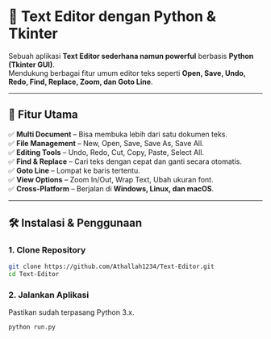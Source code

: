 # 📝 Text Editor dengan Python & Tkinter

Sebuah aplikasi **Text Editor sederhana namun powerful** berbasis **Python (Tkinter GUI)**.  
Mendukung berbagai fitur umum editor teks seperti **Open, Save, Undo, Redo, Find, Replace, Zoom, dan Goto Line**.  

---

## 🚀 Fitur Utama

✅ **Multi Document** – Bisa membuka lebih dari satu dokumen teks.  
✅ **File Management** – New, Open, Save, Save As, Save All.  
✅ **Editing Tools** – Undo, Redo, Cut, Copy, Paste, Select All.  
✅ **Find & Replace** – Cari teks dengan cepat dan ganti secara otomatis.  
✅ **Goto Line** – Lompat ke baris tertentu.  
✅ **View Options** – Zoom In/Out, Wrap Text, Ubah ukuran font.  
✅ **Cross-Platform** – Berjalan di **Windows, Linux, dan macOS**.  

---

## 🛠 Instalasi & Penggunaan

### 1. Clone Repository
```bash
git clone https://github.com/Athallah1234/Text-Editor.git
cd Text-Editor
```
### 2. Jalankan Aplikasi
Pastikan sudah terpasang Python 3.x.
```bash
python run.py
```
